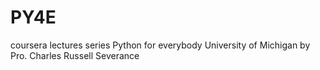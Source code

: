 # PY4E
coursera lectures series 
Python for everybody
University of Michigan
by Pro. Charles Russell Severance
